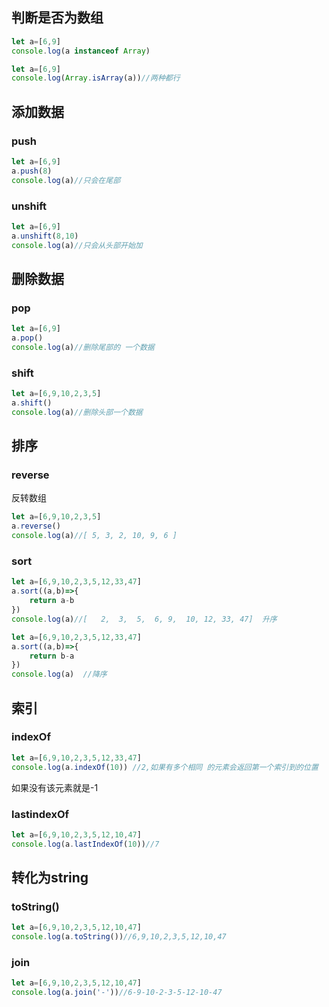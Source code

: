 ## 判断是否为数组

```js
let a=[6,9]
console.log(a instanceof Array)

let a=[6,9]
console.log(Array.isArray(a))//两种都行
```

## 添加数据

### push

```js
let a=[6,9]
a.push(8)
console.log(a)//只会在尾部
```

### unshift

```js
let a=[6,9]
a.unshift(8,10)
console.log(a)//只会从头部开始加
```

## 删除数据

### pop

```js
let a=[6,9]
a.pop()
console.log(a)//删除尾部的 一个数据
```

### shift

```js
let a=[6,9,10,2,3,5]
a.shift()
console.log(a)//删除头部一个数据
```

## 排序

### reverse

反转数组

```js
let a=[6,9,10,2,3,5]
a.reverse()
console.log(a)//[ 5, 3, 2, 10, 9, 6 ]

```

### sort

```js
let a=[6,9,10,2,3,5,12,33,47]
a.sort((a,b)=>{
    return a-b
})
console.log(a)//[   2,  3,  5,  6, 9,  10, 12, 33, 47]  升序

```

```js
let a=[6,9,10,2,3,5,12,33,47]
a.sort((a,b)=>{
    return b-a
})
console.log(a)  //降序
```

## 索引

### indexOf

```js
let a=[6,9,10,2,3,5,12,33,47]
console.log(a.indexOf(10)) //2,如果有多个相同 的元素会返回第一个索引到的位置
```

如果没有该元素就是-1

### lastindexOf

```js
let a=[6,9,10,2,3,5,12,10,47]
console.log(a.lastIndexOf(10))//7
```

## 转化为string

### toString()

```js
let a=[6,9,10,2,3,5,12,10,47]
console.log(a.toString())//6,9,10,2,3,5,12,10,47

```

### join

```js
let a=[6,9,10,2,3,5,12,10,47]
console.log(a.join('-'))//6-9-10-2-3-5-12-10-47

```

